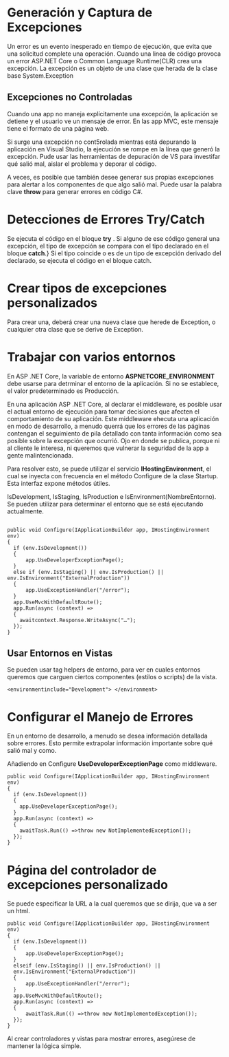 # Generación y Captura de Excepciones
Un error es un evento inesperado en tiempo de ejecución, que evita que una solicitud complete una operación.
Cuando una linea de código provoca un error ASP.NET Core o Common Language Runtime(CLR) crea una excepción.
La excepción es un objeto de una clase que herada de la clase base System.Exception

## Excepciones no Controladas
Cuando una app no maneja explícitamente una excepción, la aplicación se detiene y el usuario ve un mensaje de error.
En las app MVC, este mensaje tiene el formato de una página web.

Si surge una excepción no cont5rolada mientras está depurando la aplicación en Visual Studio, la ejecución se rompe en la línea que generó la excepción.
Pude usar las herramientas de depuración de VS para investifar qué salió mal, aislar el problema y deporar el código.

A veces, es posible que también desee generar sus propias excepciones para alertar a los componentes de que algo salió mal.
Puede usar la palabra clave **throw** para generar errores en código C#. 

# Detecciones de Errores Try/Catch

Se ejecuta el código en el bloque **try** . 
Si alguno de ese código general una excepción, el tipo de excepción se compara con el tipo declarado en el bloque **catch**.}
Si el tipo coincide o es de un tipo de excepción derivado del declarado, se ejecuta el código en el bloque catch.

# Crear tipos de excepciones personalizados
Para crear una, deberá crear una nueva clase que herede de Exception, o cualquier otra clase que se derive de Exception.

# Trabajar con varios entornos
En ASP .NET Core, la variable de entorno **ASPNETCORE_ENVIRONMENT** debe usarse para detrminar el entorno de la aplicación.
Si no se establece, el valor predeterminado es Producción.

En una aplicación ASP .NET Core, al declarar el middleware, es posible usar el actual entorno de ejecución para tomar decisiones que afecten el comportamiento de su  aplicación.
Este middleware ehecuta una aplicación en modo de desarrollo, a menudo querrá que los errores de las páginas contengan el seguimiento de pila detallado con tanta información como sea posible sobre la excepción que ocurrió.
Ojo en donde se publica, porque ni al cliente le interesa, ni queremos que vulnerar la seguridad de la app a gente malintencionada.

Para resolver esto, se puede utilizar el servicio **IHostingEnvironment**, el cual se inyecta con frecuencia en el método Configure de la clase Startup. 
Esta interfaz expone métodos útiles.

IsDevelopment, IsStaging, IsProduction e IsEnvironment(NombreEntorno).
Se pueden utilizar para determinar el entorno que se está ejecutando actualmente.

```

public void Configure(IApplicationBuilder app, IHostingEnvironment env)
{
  if (env.IsDevelopment())
  {
      app.UseDeveloperExceptionPage();
  }
  else if (env.IsStaging() || env.IsProduction() || env.IsEnvironment("ExternalProduction"))
  {
      app.UseExceptionHandler("/error");
  }
  app.UseMvcWithDefaultRoute();
  app.Run(async (context) =>
  {
    awaitcontext.Response.WriteAsync("…");
  });
}

```
## Usar Entornos en Vistas

Se pueden usar tag helpers de entorno, para ver en cuales entornos queremos que carguen ciertos componentes (estilos o scripts) de la vista.

```
<environmentinclude="Development"> </environment>

```

# Configurar el Manejo de Errores

En un entorno de desarrollo, a menudo se desea información detallada sobre errores. Esto permite extrapolar información importante sobre qué salió mal y como.

Añadiendo en Configure **UseDeveloperExceptionPage** como middleware.

```
public void Configure(IApplicationBuilder app, IHostingEnvironment env)
{
  if (env.IsDevelopment())
  {
    app.UseDeveloperExceptionPage();
  }
  app.Run(async (context) =>
  {
    awaitTask.Run(() =>throw new NotImplementedException());
  });
}

```
# Página del controlador de excepciones personalizado

Se puede especificar la URL a la cual queremos que se dirija, que va a ser un html.

```
public void Configure(IApplicationBuilder app, IHostingEnvironment env)
{
  if (env.IsDevelopment())
  {
      app.UseDeveloperExceptionPage();
  }
  elseif (env.IsStaging() || env.IsProduction() ||
  env.IsEnvironment("ExternalProduction"))
  {
      app.UseExceptionHandler("/error");
  }
  app.UseMvcWithDefaultRoute();
  app.Run(async (context) =>
  {
      awaitTask.Run(() =>throw new NotImplementedException());
  });
}

```

 Al crear controladores y vistas para mostrar errores, asegúrese de mantener la lógica simple.
 
 







